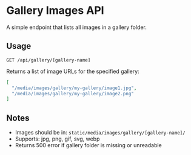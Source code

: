 # Gallery Images API

A simple endpoint that lists all images in a gallery folder.

## Usage

```
GET /api/gallery/[gallery-name]
```

Returns a list of image URLs for the specified gallery:

```json
[
  "/media/images/gallery/my-gallery/image1.jpg",
  "/media/images/gallery/my-gallery/image2.png"
]
```

## Notes

- Images should be in: `static/media/images/gallery/[gallery-name]/`
- Supports: jpg, png, gif, svg, webp
- Returns 500 error if gallery folder is missing or unreadable
